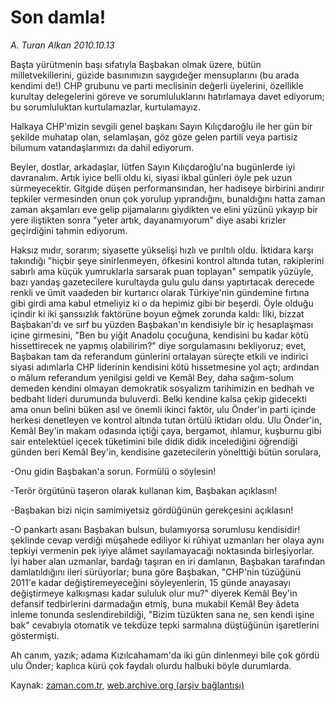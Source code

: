 # Son damla!

*A. Turan Alkan 2010.10.13*

<td class="news-spot">
<p>Başta yürütmenin başı sıfatıyla Başbakan olmak üzere, bütün milletvekillerini, güzide basınımızın saygıdeğer mensuplarını (bu arada kendimi de!) CHP grubunu ve parti meclisinin değerli üyelerini, özellikle kurultay delegelerini göreve ve sorumluluklarını hatırlamaya davet ediyorum; bu sorumluluktan kurtulamazlar, kurtulamayız.</p>
<p><p>Halkaya CHP'mizin sevgili genel başkanı Sayın Kılıçdaroğlu ile her gün bir şekilde muhatap olan, selamlaşan, göz göze gelen partili veya partisiz bilumum vatandaşlarımızı da dahil ediyorum.
<p> Beyler, dostlar, arkadaşlar, lütfen Sayın Kılıçdaroğlu'na bugünlerde iyi davranalım. Artık iyice belli oldu ki, siyasi ikbal günleri öyle pek uzun sürmeyecektir. Gitgide düşen performansından, her hadiseye birbirini andırır tepkiler vermesinden onun çok yorulup yıprandığını, bunaldığını hatta zaman zaman akşamları eve gelip pijamalarını giydikten ve elini yüzünü yıkayıp bir yere iliştikten sonra "yeter artık, dayanamıyorum" diye asabi krizler geçirdiğini tahmin ediyorum.
<p> Haksız mıdır, sorarım; siyasette yükselişi hızlı ve pırıltılı oldu. İktidara karşı takındığı "hiçbir şeye sinirlenmeyen, öfkesini kontrol altında tutan, rakiplerini sabırlı ama küçük yumruklarla sarsarak puan toplayan" sempatik yüzüyle, bazı yandaş gazetecilere kurultayda gulu gulu dansı yaptırtacak derecede renkli ve ümit vaadeden bir kurtarıcı olarak Türkiye'nin gündemine fırtına gibi girdi ama kabul etmeliyiz ki o da hepimiz gibi bir beşerdi. Öyle olduğu içindir ki iki şanssızlık faktörüne boyun eğmek zorunda kaldı: İlki, bizzat Başbakan'dı ve sırf bu yüzden Başbakan'ın kendisiyle bir iç hesaplaşması içine girmesini, "Ben bu yiğit Anadolu çocuğuna, kendisini bu kadar kötü hissettirecek ne yapmış olabilirim?" diye sorgulamasını bekliyoruz; evet, Başbakan tam da referandum günlerini ortalayan süreçte etkili ve indirici siyasi adımlarla CHP liderinin kendisini kötü hissetmesine yol açtı; ardından o mâlum referandum yenilgisi geldi ve Kemâl Bey, daha sağım-solum demeden kendini olmayan demokratik sosyalizm tarihimizin en bedhah ve bedbaht lideri durumunda buluverdi. Belki kendine kalsa çekip gidecekti ama onun belini büken asıl ve önemli ikinci faktör, ulu Önder'in parti içinde herkesi denetleyen ve kontrol altında tutan örtülü iktidarı oldu. Ulu Önder'in, Kemâl Bey'in makam odasında içtiği çaya, bergamot, ıhlamur, kuşburnu gibi sair entelektüel içecek tüketimini bile didik didik incelediğini öğrendiği günden beri Kemâl Bey'in, kendisine gazetecilerin yönelttiği bütün sorulara,
<p> -Onu gidin Başbakan'a sorun. Formülü o söylesin!
<p> -Terör örgütünü taşeron olarak kullanan kim, Başbakan açıklasın!
<p> -Başbakan bizi niçin samimiyetsiz gördüğünün gerekçesini açıklasın!
<p> -O pankartı asanı Başbakan bulsun, bulamıyorsa sorumlusu kendisidir! şeklinde cevap verdiği müşahede ediliyor ki rûhiyat uzmanları her olaya aynı tepkiyi vermenin pek iyiye alâmet sayılamayacağı noktasında birleşiyorlar. İyi haber alan uzmanlar, bardağı taşıran en iri damlanın, Başbakan tarafından damlatıldığını ileri sürüyorlar; buna göre Başbakan, "CHP'nin tüzüğünü 2011'e kadar değiştiremeyeceğini söyleyenlerin, 15 günde anayasayı değiştirmeye kalkışması kadar sululuk olur mu?" diyerek Kemâl Bey'in defansif tedbirlerini darmadağın etmiş, buna mukabil Kemâl Bey âdeta inleme tonunda seslendirebildiği, "Bizim tüzükten sana ne, sen kendi işine bak" cevabıyla otomatik ve tekdüze tepki sarmalına düştüğünün işaretlerini göstermişti.
<p> Ah canım, yazık; adama Kızılcahamam'da iki gün dinlenmeyi bile çok gördü ulu Önder; kaplıca kürü çok faydalı olurdu halbuki böyle durumlarda. </p>
<a href="http://web.archive.org/web/20101124095527/mailto:t.alkan@zaman.com.tr">
</a></p></p></p></p></p></p></p></p></td>

Kaynak: [zaman.com.tr](http://zaman.com.tr/yazar.do?yazino=1039385), [web.archive.org (arşiv bağlantısı)](http://web.archive.org/web/20101124095527/http://www.zaman.com.tr:80/yazar.do?yazino=1039385)
